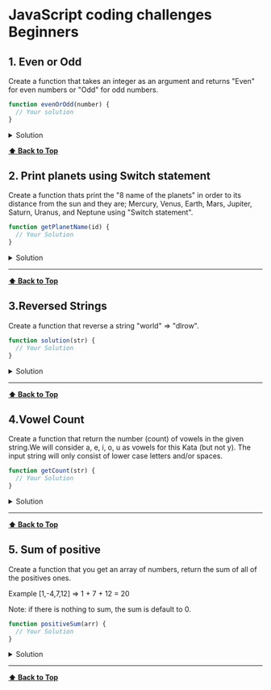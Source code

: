 # JavaScript coding challenges Beginners

## 1. Even or Odd

Create a function that takes an integer as an argument and returns "Even" for even numbers or "Odd" for odd numbers.

```js
function evenOrOdd(number) {
  // Your solution
}
```

<details><summary>Solution</summary>

```js
function evenOrOdd(number) {
  let result;

  if(number % 2 === 0){
    return result = "Even";
  }else{
    return result = "Odd";
  }
};

### Test Results:
### Sample tests

2 is even
7 is odd
-42 is even
-7 is odd
0 is even

```

## </details>

**[⬆ Back to Top](#JavaScript-coding-challenges-Beginners)**

## 2. Print planets using Switch statement

Create a function thats print the "8 name of the planets" in order to its distance from the sun and they are; Mercury, Venus, Earth, Mars, Jupiter, Saturn, Uranus, and Neptune using "Switch statement".

```js
function getPlanetName(id) {
  // Your Solution
}
```

<details><summary>Solution</summary>

```js
function getPlanetName(id){
  let name;

  switch(id){
   case 1:
      return name ="Mercury";
      break;
   case 2:
      return name ="Venus";
      break;
   case 3:
      return name="Earth";
      break;
   case 4:
      return name ="Mars";
      break;
   case 5:
      return name ="Jupiter";
      break;
   case 6:
      return name="Saturn";
      break;
   case 7:
      return name="Uranus";
      break;
   case 8:
      return name="Neptune";
      break;
  }
  return name;
}

### Test Results:
### Sample tests

3 --> "Earth"

```

</details>

---

**[⬆ Back to Top](#JavaScript-coding-challenges-Beginners)**

## 3.Reversed Strings

Create a function that reverse a string "world" => "dlrow".

```js
function solution(str) {
  // Your Solution
}
```

<details><summary>Solution</summary>

```js
function solution(str) {
  return str.split("").reverse().join("");
}

solution("world");
```

</details>

---

**[⬆ Back to Top](#JavaScript-coding-challenges-Beginners)**

## 4.Vowel Count

Create a function that return the number (count) of vowels in the given string.We will consider a, e, i, o, u as vowels for this Kata (but not y).
The input string will only consist of lower case letters and/or spaces.

```js
function getCount(str) {
  // Your Solution
}
```

<details><summary>Solution</summary>

```js
function getCount(str) {
  let vowel = 0;

  const strArr = str.split("");

  for (let i = 0; i < strArr.length; i++) {
    switch (strArr[i]) {
      case "a":
        vowel++;
        break;
      case "e":
        vowel++;
        break;
      case "i":
        vowel++;
        break;
      case "o":
        vowel++;
        break;
      case "u":
        vowel++;
    }
  }
  return vowel;
}
```

</details>

---

**[⬆ Back to Top](#JavaScript-coding-challenges-Beginners)**

## 5. Sum of positive

Create a function that you get an array of numbers, return the sum of all of the positives ones.

Example [1,-4,7,12] => 1 + 7 + 12 = 20

Note: if there is nothing to sum, the sum is default to 0.

```js
function positiveSum(arr) {
  // Your Solution
}
```

<details><summary>Solution</summary>

```js
function positiveSum(arr) {
  let positiveNum = 0;

  for (let i = 0; i < arr.length; i++) {
    if (arr[i] > 0) {
      positiveNum += arr[i];
    }
  }
  return positiveNum;
}
```

</details>

---

**[⬆ Back to Top](#JavaScript-coding-challenges-Beginners)**
